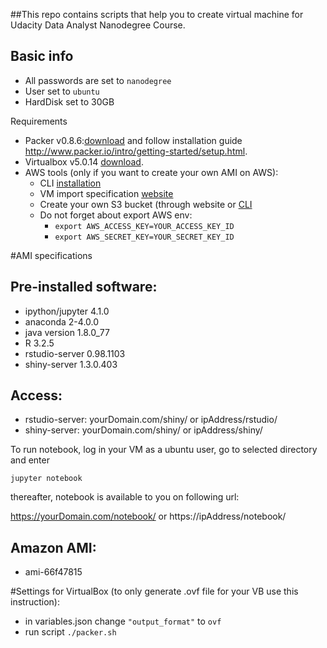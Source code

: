 ##This repo contains scripts that help you to create virtual machine for Udacity Data Analyst Nanodegree Course.

Basic info
------------
* All passwords are set to `nanodegree`
* User set to `ubuntu`
* HardDisk set to 30GB

Requirements
* Packer v0.8.6:[download](http://www.packer.io/downloads.html) and follow installation guide http://www.packer.io/intro/getting-started/setup.html.
* Virtualbox v5.0.14 [download](https://www.virtualbox.org/wiki/Downloads).
* AWS tools (only if you want to create your own AMI on AWS):
  + CLI [installation](http://docs.aws.amazon.com/cli/latest/userguide/installing.html)
  + VM import specification [website](http://docs.aws.amazon.com/AWSEC2/latest/UserGuide/VMImportPrerequisites.html)
  + Create your own S3 bucket (through website or [CLI](http://docs.aws.amazon.com/cli/latest/reference/s3api/create-bucket.htm)
  + Do not forget about export AWS env: <br />
      + `export AWS_ACCESS_KEY=YOUR_ACCESS_KEY_ID`
      + `export AWS_SECRET_KEY=YOUR_SECRET_KEY_ID`


#AMI specifications

Pre-installed software:
------------
* ipython/jupyter 4.1.0
* anaconda 2-4.0.0
* java version 1.8.0_77
* R 3.2.5
* rstudio-server 0.98.1103
* shiny-server 1.3.0.403


Access:
------------
* rstudio-server: yourDomain.com/shiny/ or ipAddress/rstudio/
* shiny-server: yourDomain.com/shiny/ or ipAddress/shiny/

To run notebook, log in your VM as a ubuntu user, go to selected directory and enter

`jupyter notebook`

thereafter, notebook is available to you on following url:

https://yourDomain.com/notebook/ or https://ipAddress/notebook/

Amazon AMI:
-------------
* ami-66f47815

#Settings for VirtualBox (to only generate .ovf file for your VB use this instruction):

* in variables.json change `"output_format"` to `ovf`
* run script `./packer.sh`


